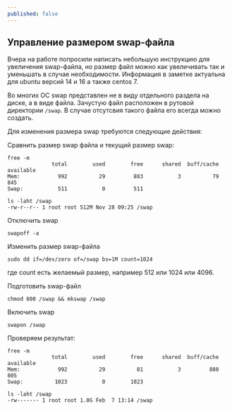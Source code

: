 ```yaml
---
published: false
---
```

## Управление размером swap-файла

Вчера на работе попросили написать небольшую инструкцию для увеличения swap-файла, но размер файл можно как увеличивать так и уменьшать в случае необходимости. Информация в заметке актуальна для ubuntu версий 14 и 16 а также centos 7.

Во многих ОС swap представлен не в виду отдельного раздела на диске, а в виде файла. Зачустую файл расположен в рутовой директории `/swap`. В случае отсутсвия такого файла его всегда можно создать.

Для изменения размера swap требуются следующие действия:

Сравнить размер swap файла и текущий размер swap:

```
free -m
              total        used        free      shared  buff/cache   available
Mem:            992          29         883           3          79         845
Swap:           511           0         511

ls -laht /swap 
-rw-r--r-- 1 root root 512M Nov 28 09:25 /swap
```

Отключить swap

`swapoff -a`

Изменить размер swap-файла

`sudo dd if=/dev/zero of=/swap bs=1M count=1024`


где count есть желаемый размер, например 512 или 1024 или 4096.

Подготовить swap-файл

`chmod 600 /swap && mkswap /swap`

Включить swap

`swapon /swap`

Проверяем результат:

```
free -m
              total        used        free      shared  buff/cache   available
Mem:            992          29          81           3         880         805
Swap:          1023           0        1023

ls -laht /swap 
-rw------- 1 root root 1.0G Feb  7 13:14 /swap
```

